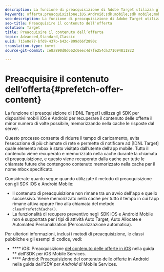 ```yaml
---
description: La funzione di preacquisizione di Adobe Target utilizza gli SDK per dispositivi mobili iOS e Android per recuperare il contenuto delle offerte il minor numero di volte possibile, memorizzando nella cache le risposte dal server.
keywords: offerta;preacquisizione;iOS;Android;sdk;mobile;sdk mobile;mobile
seo-description: La funzione di preacquisizione di Adobe Target utilizza gli SDK per dispositivi mobili iOS e Android per recuperare il contenuto delle offerte il minor numero di volte possibile, memorizzando nella cache le risposte dal server.
seo-title: Preacquisire il contenuto dell’offerta
solution: Target
title: Preacquisire il contenuto dell’offerta
topic: Advanced,Standard,Classic
uuid: 715e0e77-bfd9-437b-b42c-899d66f2890c
translation-type: tm+mt
source-git-commit: ce8a890d0d662c0eec4d7fe254da371694811822

---
```



# Preacquisire il contenuto dell’offerta{#prefetch-offer-content}

La funzione di preacquisizione di [!DNL Target] utilizza gli SDK per dispositivi mobili iOS e Android per recuperare il contenuto delle offerte il minor numero di volte possibile, memorizzando nella cache le risposte dal server.

Questo processo consente di ridurre il tempo di caricamento, evita l’esecuzione di più chiamate di rete e permette di notificare ad [!DNL Target] quale elemento mbox è stato visitato dall’utente dell’app mobile. Tutto il contenuto viene recuperato e memorizzato nella cache durante la chiamata di preacquisizione, e questo viene recuperato dalla cache per tutte le chiamate future che contengono contenuto memorizzato nella cache per il nome mbox specificato.

Considerate quanto segue quando utilizzate il metodo di preacquisizione con gli SDK iOS e Android Mobile:

* Il contenuto di preacquisizione non rimane tra un avvio dell'app e quello successivo. Viene memorizzato nella cache per tutto il tempo in cui l’app rimane attiva oppure fino alla chiamata del metodo `clearPrefetchCache()`.
* La funzionalità di recupero preventivo negli SDK iOS e Android Mobile non è supportata per i tipi di attività Auto Target, Auto Allocate e Automated Personalization (Personalizzazione automatica).

Per ulteriori informazioni, inclusi i metodi di preacquisizione, le classi pubbliche e gli esempi di codice, vedi:

* **** iOS:  Preacquisizione [del contenuto delle offerte in iOS](https://docs.adobe.com/content/help/en/mobile-services/ios/target-ios/c-mob-target-prefetch-ios.html) nella guida ** dell'SDK per iOS Mobile Services.
* **** Android:  Preacquisizione [del contenuto delle offerte in Android](https://docs.adobe.com/content/help/en/mobile-services/android/target-android/c-mob-target-prefetch-android.html) nella guida *dell'SDK per Android di* Mobile Services.
